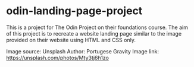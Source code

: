# odin-landing-page-project

This is a project for The Odin Project on their foundations course. The aim of this project is to recreate a website landing page similar to the image provided on their website using HTML and CSS only. 

Image source: Unsplash
Author: Portugese Gravity
Image link: https://unsplash.com/photos/Mty3tj6h1zo
